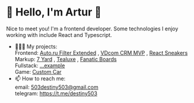 # 🌊 Hello, I'm Artur 🚀

Nice to meet you! I'm a frontend developer. Some technologies I enjoy working with include React and Typescript.<br>

- 👩🏾‍💻 My projects:<br>
Frontend: [Auto.ru Filter Extended](https://github.com/destiny503/autoru-filter-extended-react) , [VDcom CRM MVP](https://github.com/destiny503/vdcom-test) , [React Sneakers](https://github.com/destiny503/react-sneakers)<br>
Markup: [7 Yard](https://github.com/destiny503/7-yard-cafe) , [Tealuxe](https://github.com/destiny503/tealuxe) , [Fanatic Boards](https://github.com/destiny503/fanatic-boards)<br>
Fullstack: [...example](https://github.com/destiny503/some-pern)<br>
Game: [Custom Car](https://github.com/destiny503/custom-car)<br>
- 📫 How to reach me:<br>
email: 503destiny503@gmail.com<br>
telegram: https://t.me/destiny503<br>
